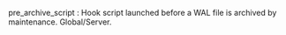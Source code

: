 pre_archive_script
:   Hook script launched before a WAL file is archived by maintenance.
    Global/Server.

